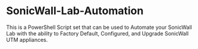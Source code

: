 # SonicWall-Lab-Automation
This is a PowerShell Script set that can be used to Automate your SonicWall Lab with the ability to Factory Default, Configured, and Upgrade SonicWall UTM appliances.
